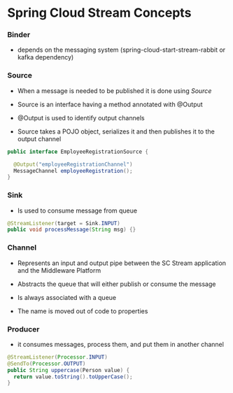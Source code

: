 # Spring Cloud Stream Concepts

### Binder

- depends on the messaging system (spring-cloud-start-stream-rabbit or kafka dependency)


### Source

- When a message is needed to be published it is done using *Source*

- Source is an interface having a method annotated with @Output

- @Output is used to identify output channels

- Source takes a POJO object, serializes it and then publishes it to the output channel

```java
public interface EmployeeRegistrationSource {

  @Output("employeeRegistrationChannel")
  MessageChannel employeeRegistration();
}
```

### Sink

- Is used to consume message from queue


```java
@StreamListener(target = Sink.INPUT)
public void processMessage(String msg) {}
```

### Channel

- Represents an input and output pipe between the SC Stream application and the Middleware Platform

- Abstracts the queue that will either publish or consume the message

- Is always associated with a queue

- The name is moved out of code to properties

### Producer

- it consumes messages, process them, and put them in another channel

```java
@StreamListener(Processor.INPUT)
@SendTo(Processor.OUTPUT)
public String uppercase(Person value) {
  return value.toString().toUpperCase();
}
```
